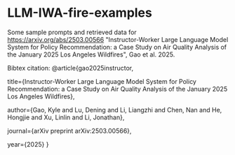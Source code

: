 # LLM-IWA-fire-examples

Some sample prompts and retrieved data for https://arxiv.org/abs/2503.00566 "Instructor-Worker Large Language Model System for Policy Recommendation: a Case Study on Air Quality Analysis of the January 2025 Los Angeles Wildfires", Gao et al. 2025. 

Bibtex citation:
@article{gao2025instructor,

  title={Instructor-Worker Large Language Model System for Policy Recommendation: a Case Study on Air Quality Analysis of the January 2025 Los Angeles Wildfires},
  
  author={Gao, Kyle and Lu, Dening and Li, Liangzhi and Chen, Nan and He, Hongjie and Xu, Linlin and Li, Jonathan},
  
  journal={arXiv preprint arXiv:2503.00566},
  
  year={2025}
}
